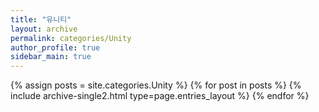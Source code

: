```yaml
---
title: "유니티"
layout: archive
permalink: categories/Unity
author_profile: true
sidebar_main: true
---
```



{% assign posts = site.categories.Unity %}
{% for post in posts %} {% include archive-single2.html type=page.entries_layout %} {% endfor %}
